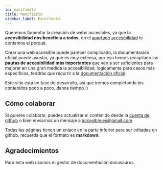 ```yaml
---
id: manifiesto
title: Manifiesto
sidebar_label: Manifiesto
---
```


Queremos fomentar la creación de webs accesibles, ya que la **accesibilidad nos beneficia a todos**, en el [apartado accesibilidad](https://accesible.es/docs/accesibilidad) te contamos el porqué.

Crear una web accesible puede parecer complicado, la documentación oficial puede asustar, ya que es muy extensa, por eso hemos recopilado las **pautas de accesibilidad más importantes** que van a ser suficientes para mejorar en una gran medida la accesibilidad, logicamente para casos más especificos, tendrás que recurrir a la [documentación oficial](https://www.w3.org/WAI/WCAG21/quickref/).

Este sitio está en fase de desarrollo, así que iremos completando los contenidos poco a poco, danos tiempo :)


## Cómo colaborar

Si quieres colaborar, puedes actualizar el contenido desde la [cuenta de github](https://github.com/accesible/accesible_es) o bien enviarnos un mensaje a accesible.es@gmail.com

Todas las páginas tienen un enlace en la parte inferior para ser editadas en github, recuerda que el formato es **markdown**.


## Agradecimientos

Para esta web usamos el gestor de documentación docusaurus.

